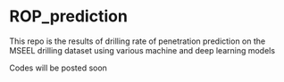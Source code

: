 # ROP_prediction
This repo is the results of drilling rate of penetration prediction on the MSEEL drilling dataset using various machine and deep learning models

Codes will be posted soon
